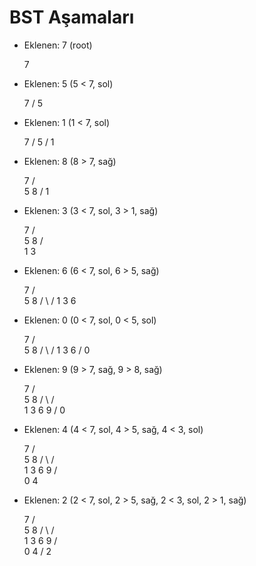 # BST Aşamaları

- Eklenen: 7 (root)

    7

- Eklenen: 5 (5 < 7, sol)

    7
   /
  5

- Eklenen: 1 (1 < 7, sol)

    7
   /
  5
 /
1

- Eklenen: 8 (8 > 7, sağ)

    7
   / \
  5   8
 / 
1  

- Eklenen: 3 (3 < 7, sol, 3 > 1, sağ)

    7
   / \
  5   8
 / \
1   3

- Eklenen: 6 (6 < 7, sol, 6 > 5, sağ)

    7
   / \
  5   8
 / \ /
1  3 6

- Eklenen: 0 (0 < 7, sol, 0 < 5, sol)

    7
   / \
  5   8
 / \ /
1  3 6
 /
0

- Eklenen: 9 (9 > 7, sağ, 9 > 8, sağ)

    7
   / \
  5   8
 / \ / \
1  3 6  9
 /
0

- Eklenen: 4 (4 < 7, sol, 4 > 5, sağ, 4 < 3, sol)

    7
   / \
  5   8
 / \ / \
1  3 6  9
 / \
0   4

- Eklenen: 2 (2 < 7, sol, 2 > 5, sağ, 2 < 3, sol, 2 > 1, sağ)

    7
   / \
  5   8
 / \ / \
1  3 6  9
 / \
0   4
    /
   2
